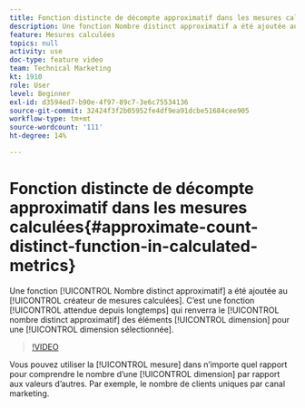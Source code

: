 ```yaml
---
title: Fonction distincte de décompte approximatif dans les mesures calculées
description: Une fonction Nombre distinct approximatif a été ajoutée au créateur de mesures calculées. Cette fonction longtemps attendue renvoie le nombre distinct approximatif d’éléments de dimension pour une dimension sélectionnée.
feature: Mesures calculées
topics: null
activity: use
doc-type: feature video
team: Technical Marketing
kt: 1910
role: User
level: Beginner
exl-id: d3594ed7-b90e-4f97-89c7-3e6c75534136
source-git-commit: 32424f3f2b05952fe4df9ea91dcbe51684cee905
workflow-type: tm+mt
source-wordcount: '111'
ht-degree: 14%

---
```


# Fonction distincte de décompte approximatif dans les mesures calculées{#approximate-count-distinct-function-in-calculated-metrics}

Une fonction [!UICONTROL Nombre distinct approximatif]  a été ajoutée au [!UICONTROL créateur de mesures calculées]. C’est une fonction [!UICONTROL attendue depuis longtemps] qui renverra le [!UICONTROL nombre distinct approximatif] des éléments [!UICONTROL dimension] pour une [!UICONTROL dimension sélectionnée].

>[!VIDEO](https://video.tv.adobe.com/v/23722/?quality=12)

Vous pouvez utiliser la [!UICONTROL mesure] dans n’importe quel rapport pour comprendre le nombre d’une [!UICONTROL dimension] par rapport aux valeurs d’autres. Par exemple, le nombre de clients uniques par canal marketing.
